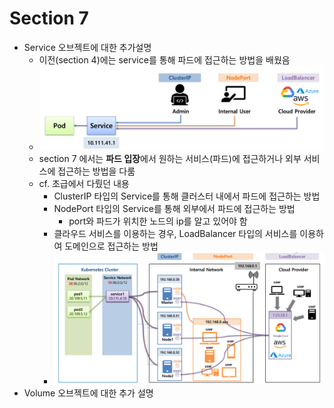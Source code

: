 # Section 7
* Service 오브젝트에 대한 추가설명
  * 이전(section 4)에는 service를 통해 파드에 접근하는 방법을 배웠음
  * ![](2024-12-28-18-55-45.png)
  * section 7 에서는 **파드 입장**에서 원하는 서비스(파드)에 접근하거나 외부 서비스에 접근하는 방법을 다룸
  * cf. 초급에서 다뤘던 내용
    * ClusterIP 타입의 Service를 통해 클러스터 내에서 파드에 접근하는 방법
    * NodePort 타입의 Service를 통해 외부에서 파드에 접근하는 방법
      * port와 파드가 위치한 노드의 ip를 알고 있어야 함
    * 클라우드 서비스를 이용하는 경우, LoadBalancer 타입의 서비스를 이용하여 도메인으로 접근하는 방법
    * ![](2024-12-28-18-47-58.png)
* Volume 오브젝트에 대한 추가 설명